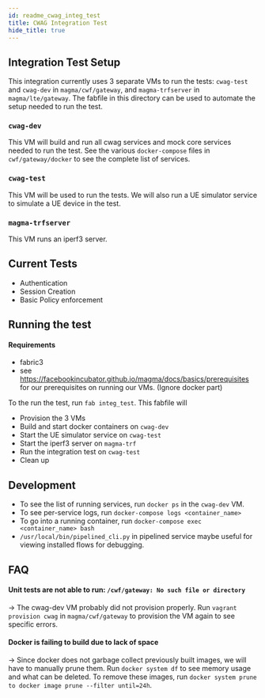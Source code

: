 ```yaml
---
id: readme_cwag_integ_test
title: CWAG Integration Test 
hide_title: true
---
```

## Integration Test Setup 
This integration currently uses 3 separate VMs to run the tests: `cwag-test` 
and `cwag-dev` in `magma/cwf/gateway`, and `magma-trfserver` in `magma/lte/gateway`.
The fabfile in this directory can be used to automate the setup needed to run
the test.

###  `cwag-dev` 
This VM will build and run all cwag services and mock core services needed to 
run the test. See the various `docker-compose` files in `cwf/gateway/docker` 
to see the complete list of services. 

### `cwag-test`
This VM will be used to run the tests. We will also run a UE simulator service 
to simulate a UE device in the test. 

### `magma-trfserver`
This VM runs an iperf3 server.

## Current Tests

- Authentication
- Session Creation
- Basic Policy enforcement

## Running the test 
#### Requirements

- fabric3 
- see https://facebookincubator.github.io/magma/docs/basics/prerequisites for 
our prerequisites on running our VMs. (Ignore docker part)

To the run the test, run `fab integ_test`. 
This fabfile will
- Provision the 3 VMs
- Build and start docker containers on `cwag-dev`
- Start the UE simulator service on `cwag-test`
- Start the iperf3 server on `magma-trf`
- Run the integration test on `cwag-test`
- Clean up

## Development 

- To see the list of running services, run `docker ps` in the `cwag-dev` VM.
- To see per-service logs, run `docker-compose logs <container_name>`
- To go into a running container, run `docker-compose exec <container_name> bash`
- `/usr/local/bin/pipelined_cli.py` in pipelined service maybe useful for 
viewing installed flows for debugging.

## FAQ

#### Unit tests are not able to run: `/cwf/gateway: No such file or directory`

&rightarrow; The cwag-dev VM probably did not provision properly. Run 
`vagrant provision cwag` in `magma/cwf/gateway` to provision the VM again 
to see specific errors. 

#### Docker is failing to build due to lack of space

&rightarrow; Since docker does not garbage collect previously built images, we 
will have to manually prune them. Run `docker system df` to see memory usage 
and what can be deleted. To remove these images, run `docker system prune to docker image prune --filter until=24h`.